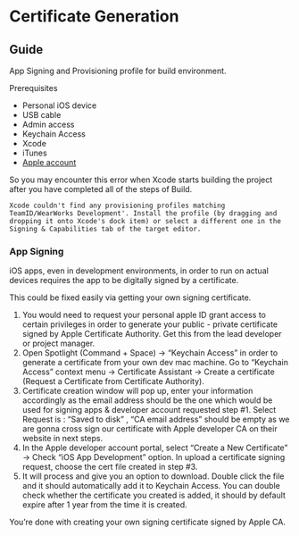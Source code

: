 # Certificate Generation

## Guide 
App Signing and Provisioning profile for build environment.

Prerequisites
- Personal iOS device
- USB cable
- Admin access
- Keychain Access
- Xcode
- iTunes
- [Apple account](https://developer.apple.com) 

So you may encounter this error when Xcode starts building the project after you have completed all of the steps of Build.

```logs
Xcode couldn't find any provisioning profiles matching TeamID/WearWorks Development'. Install the profile (by dragging and dropping it onto Xcode's dock item) or select a different one in the Signing & Capabilities tab of the target editor.
```


### App Signing

iOS apps, even in development environments, in order to run on actual devices requires the app to be digitally signed by a certificate.

This could be fixed easily via getting your own signing certificate. 

1. You would need to request your personal apple ID grant access to certain privileges in order to generate your public - private certificate signed by Apple Certificate Authority. Get this from the lead developer or project manager.
2. Open Spotlight (Command + Space) -> “Keychain Access” in order to generate a certificate from your own dev mac machine. Go to “Keychain Access” context menu  -> Certificate Assistant -> Create a certificate (Request a Certificate from Certificate Authority).
3. Certificate creation window will pop up, enter your information accordingly as the email address should be the one which would be used for signing apps & developer account requested step #1. Select Request is : “Saved to disk” , “CA email address” should be empty as we are gonna cross sign our certificate with Apple developer CA on their website in next steps.
4. In the Apple developer account portal, select “Create a New Certificate” -> Check “iOS App Development” option. In upload a certificate signing request, choose the cert file created in step #3.
5. It will process and give you an option to download. Double click the file and it should automatically add it to Keychain Access. You can double check whether the certificate you created is added, it should by default expire after 1 year from the time it is created.

You’re done with creating your own signing certificate signed by Apple CA.